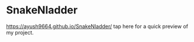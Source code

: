 # SnakeNladder
https://ayush9664.github.io/SnakeNladder/ tap  here for a quick preview of  my project.
